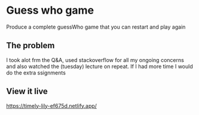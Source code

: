 # Guess who game

Produce a complete guessWho game that you can restart and play again



## The problem

I took alot frm the Q&A, used stackoverflow for all my ongoing concerns and also watched the (tuesday) lecture on repeat. If I had more time I would do the extra ssignments

## View it live

https://timely-lily-ef675d.netlify.app/
